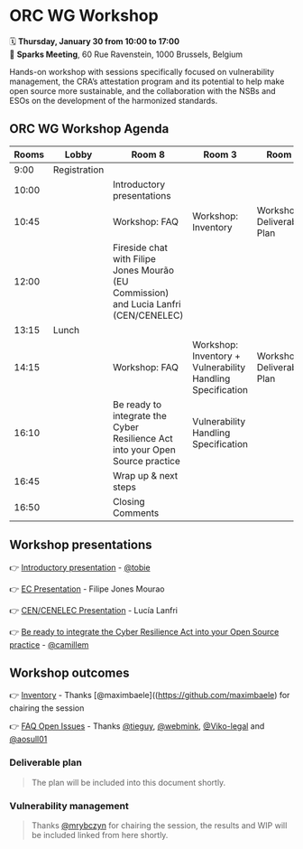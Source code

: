 # ORC WG Workshop

🗓️ **Thursday, January 30 from 10:00 to 17:00**<br>
📍 **Sparks Meeting**, 60 Rue Ravenstein, 1000 Brussels, Belgium

Hands-on workshop with sessions specifically focused on vulnerability management, the CRA’s attestation program and its potential to help make open source more sustainable, and the collaboration with the NSBs and ESOs on the development of the harmonized standards.

## ORC WG Workshop Agenda

| Rooms         | Lobby        | Room 8                                                | Room 3                               | Room 7                      |
|---------------|--------------|-------------------------------------------------------|--------------------------------------|-----------------------------|
| 9:00          | Registration |                                                       |                                      |                             |
| 10:00         |              | Introductory presentations                            |                                      |                             |
| 10:45         |              | Workshop: FAQ                                         | Workshop: Inventory            | Workshop: Deliverables Plan |
| 12:00         |              | Fireside chat with Filipe Jones Mourão (EU Commission) and Lucia Lanfri (CEN/CENELEC) |                                      |                             |
| 13:15         | Lunch        |                                                       |                                      |                             |
| 14:15         |              | Workshop: FAQ                                         | Workshop: Inventory + Vulnerability Handling Specification            | Workshop: Deliverables Plan |
| 16:10         |              | Be ready to integrate the Cyber Resilience Act into your Open Source practice | Vulnerability Handling Specification |                             |
| 16:45         |              | Wrap up & next steps                                  |                                      |                             |
| 16:50         |              | Closing Comments                                      |                                      |                             |

## Workshop presentations
👉 [Introductory presentation](https://drive.google.com/file/d/1O7XpENVjClxF2jo-4x8dGVePYmsXZ_wl/view?usp=drive_link) - [@tobie](https://github.com/tobie)

👉 [EC Presentation](https://drive.google.com/file/d/1YKAxUTRR-uF4Qdk33Sy8RYIQEvlvYXJv/view?usp=sharing) - Filipe Jones Mourao

👉 [CEN/CENELEC Presentation](https://drive.google.com/file/d/1nKIhD4iYaiFD-pdo1Ty7rjgBJg2mXfKn/view?usp=sharing) - Lucía Lanfri

👉 [Be ready to integrate the Cyber Resilience Act into your Open Source practice](https://github.com/user-attachments/files/18688440/CNLL_inno3_Guide-CRA_VE_1.0.pdf) - [@camillem](https://github.com/camillem)


## Workshop outcomes
👉 [Inventory](https://docs.google.com/spreadsheets/d/1Y36Vueb3Eo_djOuRdpyzoCS1vzGaKpjP-99g3J6rw7Y/edit?gid=0#gid=0) - Thanks [@maximbaele]((https://github.com/maximbaele) for chairing the session

👉 [FAQ Open Issues](https://github.com/orcwg/cra-hub/issues?q=is%3Aissue%20state%3Aopen%20label%3AFAQ) - Thanks [@tieguy](https://github.com/tieguy), [@webmink](https://github.com/webmink), [@Viko-legal](https://github.com/Viko-legal) and [@aosull01](https://github.com/aosull01)

### Deliverable plan
> The plan will be included into this document shortly.

### Vulnerability management
> Thanks [@mrybczyn](https://github.com/mrybczyn) for chairing the session, the results and WIP will be included linked from here shortly.

